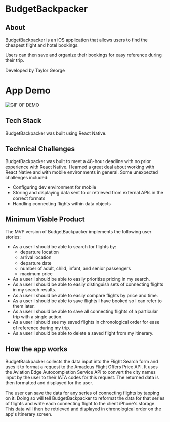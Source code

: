 # BudgetBackpacker



## About

BudgetBackpacker is an iOS application that allows users to find the cheapest flight and hotel bookings.

Users can then save and organize their bookings for easy reference during their trip.

Developed by Taylor George

# App Demo

![GIF OF DEMO](https://media.giphy.com/media/WUaZTAmEQSeSQt4aRk/giphy.gif)

## Tech Stack

BudgetBackpacker was built using React Native. 

## Technical Challenges

BudgetBackpacker was built to meet a 48-hour deadline with no prior experience with React Native. I learned a great deal about working with React Native and with mobile environments in general. Some unexpected challenges included:

   * Configuring dev environment for mobile
   * Storing and displaying data sent to or retrieved from external APIs in the correct formats
   * Handling connecting flights within data objects

## Minimum Viable Product

The MVP version of BudgetBackpacker implements the following user stories:

   * As a user I should be able to search for flights by:
     * departure location
     * arrival location
     * departure date
     * number of adult, child, infant, and senior passengers
     * maximum price
   * As a user I should be able to easily prioritize pricing in my search.
   * As a user I should be able to easily distinguish sets of connecting flights in my search results.
   * As a user I should be able to easily compare flights by price and time.
   * As a user I should be able to save flights I have booked so I can refer to them later.
   * As a user I should be able to save all connecting flights of a particular trip with a single action.
   * As a user I should see my saved flights in chronological order for ease of reference during my trip.
   * As a user I should be able to delete a saved flight from my itinerary.

## How the app works

BudgetBackpacker collects the data input into the Flight Search form and uses it to format a request to the Amadeus Flight Offers Price API. It uses the Aviation Edge Autocompletion Service API to convert the city names input by the user to their IATA codes for this request. The returned data is then formatted and displayed for the user.

The user can save the data for any series of connecting flights by tapping on it. Doing so will tell BudgetBackpacker to reformat the data for that series of flights and write each connecting flight to the client iPhone's storage. This data will then be retrieved and displayed in chronological order on the app's Itinerary screen.

